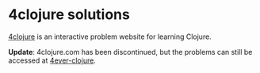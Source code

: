 # 4clojure solutions

[4clojure](https://4clojure.com) is an interactive problem website for learning Clojure.

**Update**: 4clojure.com has been discontinued, but the problems can still be accessed at [4ever-clojure](https://4clojure.oxal.org/).
